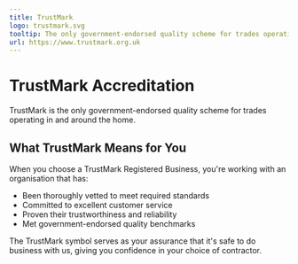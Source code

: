 ```yaml
---
title: TrustMark
logo: trustmark.svg
tooltip: The only government-endorsed quality scheme for trades operating in and around the home
url: https://www.trustmark.org.uk
---
```


# TrustMark Accreditation

TrustMark is the only government-endorsed quality scheme for trades operating in and around the home.

## What TrustMark Means for You

When you choose a TrustMark Registered Business, you're working with an organisation that has:

- Been thoroughly vetted to meet required standards
- Committed to excellent customer service
- Proven their trustworthiness and reliability
- Met government-endorsed quality benchmarks

The TrustMark symbol serves as your assurance that it's safe to do business with us, giving you confidence in your choice of contractor.
